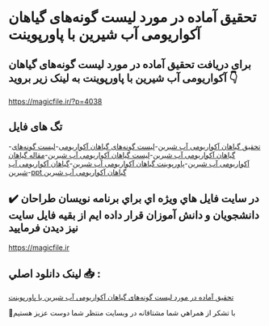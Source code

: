 # تحقیق آماده در مورد لیست گونه‌های گیاهان آکواریومی آب شیرین با پاورپوینت

## برای دریافت تحقیق آماده در مورد لیست گونه‌های گیاهان آکواریومی آب شیرین با پاورپوینت به لینک زیر بروید 👇

https://magicfile.ir/?p=4038

## تگ های فایل

-[تحقیق گیاهان آکواریومی آب شیرین](https://magicfile.ir/product/%d8%aa%d8%ad%d9%82%db%8c%d9%82-%d9%84%db%8c%d8%b3%d8%aa-%da%af%d9%88%d9%86%d9%87%d9%87%d8%a7%db%8c-%da%af%db%8c%d8%a7%d9%87%d8%a7%d9%86-%d8%a2%da%a9%d9%88%d8%a7%d8%b1%db%8c%d9%88%d9%85%db%8c-%d8%a2%d8%a8-%d8%b4%db%8c%d8%b1%db%8c%d9%86-%d9%be%d8%a7%d9%88%d8%b1%d9%be%d9%88%db%8c%d9%86%d8%aa/)-[لیست گونه‌های گیاهان آکواریومی](https://magicfile.ir/product/%d8%aa%d8%ad%d9%82%db%8c%d9%82-%d9%84%db%8c%d8%b3%d8%aa-%da%af%d9%88%d9%86%d9%87%d9%87%d8%a7%db%8c-%da%af%db%8c%d8%a7%d9%87%d8%a7%d9%86-%d8%a2%da%a9%d9%88%d8%a7%d8%b1%db%8c%d9%88%d9%85%db%8c-%d8%a2%d8%a8-%d8%b4%db%8c%d8%b1%db%8c%d9%86-%d9%be%d8%a7%d9%88%d8%b1%d9%be%d9%88%db%8c%d9%86%d8%aa/)-[لیست گونه‌های گیاهان آکواریومی آب شیرین](https://magicfile.ir/product/%d8%aa%d8%ad%d9%82%db%8c%d9%82-%d9%84%db%8c%d8%b3%d8%aa-%da%af%d9%88%d9%86%d9%87%d9%87%d8%a7%db%8c-%da%af%db%8c%d8%a7%d9%87%d8%a7%d9%86-%d8%a2%da%a9%d9%88%d8%a7%d8%b1%db%8c%d9%88%d9%85%db%8c-%d8%a2%d8%a8-%d8%b4%db%8c%d8%b1%db%8c%d9%86-%d9%be%d8%a7%d9%88%d8%b1%d9%be%d9%88%db%8c%d9%86%d8%aa/)-[لیست گیاهان آکواریومی آب شیرین](https://magicfile.ir/product/%d8%aa%d8%ad%d9%82%db%8c%d9%82-%d9%84%db%8c%d8%b3%d8%aa-%da%af%d9%88%d9%86%d9%87%d9%87%d8%a7%db%8c-%da%af%db%8c%d8%a7%d9%87%d8%a7%d9%86-%d8%a2%da%a9%d9%88%d8%a7%d8%b1%db%8c%d9%88%d9%85%db%8c-%d8%a2%d8%a8-%d8%b4%db%8c%d8%b1%db%8c%d9%86-%d9%be%d8%a7%d9%88%d8%b1%d9%be%d9%88%db%8c%d9%86%d8%aa/)-[مقاله گیاهان آکواریومی آب شیرین](https://magicfile.ir/product/%d8%aa%d8%ad%d9%82%db%8c%d9%82-%d9%84%db%8c%d8%b3%d8%aa-%da%af%d9%88%d9%86%d9%87%d9%87%d8%a7%db%8c-%da%af%db%8c%d8%a7%d9%87%d8%a7%d9%86-%d8%a2%da%a9%d9%88%d8%a7%d8%b1%db%8c%d9%88%d9%85%db%8c-%d8%a2%d8%a8-%d8%b4%db%8c%d8%b1%db%8c%d9%86-%d9%be%d8%a7%d9%88%d8%b1%d9%be%d9%88%db%8c%d9%86%d8%aa/)-[پاورپوینت گیاهان آکواریومی آب شیرین](https://magicfile.ir/product/%d8%aa%d8%ad%d9%82%db%8c%d9%82-%d9%84%db%8c%d8%b3%d8%aa-%da%af%d9%88%d9%86%d9%87%d9%87%d8%a7%db%8c-%da%af%db%8c%d8%a7%d9%87%d8%a7%d9%86-%d8%a2%da%a9%d9%88%d8%a7%d8%b1%db%8c%d9%88%d9%85%db%8c-%d8%a2%d8%a8-%d8%b4%db%8c%d8%b1%db%8c%d9%86-%d9%be%d8%a7%d9%88%d8%b1%d9%be%d9%88%db%8c%d9%86%d8%aa/)-[گیاهان آکواریومی آب شیرین](https://magicfile.ir/product/%d8%aa%d8%ad%d9%82%db%8c%d9%82-%d9%84%db%8c%d8%b3%d8%aa-%da%af%d9%88%d9%86%d9%87%d9%87%d8%a7%db%8c-%da%af%db%8c%d8%a7%d9%87%d8%a7%d9%86-%d8%a2%da%a9%d9%88%d8%a7%d8%b1%db%8c%d9%88%d9%85%db%8c-%d8%a2%d8%a8-%d8%b4%db%8c%d8%b1%db%8c%d9%86-%d9%be%d8%a7%d9%88%d8%b1%d9%be%d9%88%db%8c%d9%86%d8%aa/)-[ppt گیاهان آکواریومی آب شیرین](https://magicfile.ir/product/%d8%aa%d8%ad%d9%82%db%8c%d9%82-%d9%84%db%8c%d8%b3%d8%aa-%da%af%d9%88%d9%86%d9%87%d9%87%d8%a7%db%8c-%da%af%db%8c%d8%a7%d9%87%d8%a7%d9%86-%d8%a2%da%a9%d9%88%d8%a7%d8%b1%db%8c%d9%88%d9%85%db%8c-%d8%a2%d8%a8-%d8%b4%db%8c%d8%b1%db%8c%d9%86-%d9%be%d8%a7%d9%88%d8%b1%d9%be%d9%88%db%8c%d9%86%d8%aa/)

## ✔️ در سايت فايل هاي ويژه اي براي برنامه نويسان طراحان دانشجويان و دانش آموزان قرار داده ايم از بقيه فايل سايت نيز ديدن فرماييد

https://magicfile.ir


## لينک دانلود اصلي 📥 :

[تحقیق آماده در مورد لیست گونه‌های گیاهان آکواریومی آب شیرین با پاورپوینت](https://magicfile.ir/product/%d8%aa%d8%ad%d9%82%db%8c%d9%82-%d9%84%db%8c%d8%b3%d8%aa-%da%af%d9%88%d9%86%d9%87%d9%87%d8%a7%db%8c-%da%af%db%8c%d8%a7%d9%87%d8%a7%d9%86-%d8%a2%da%a9%d9%88%d8%a7%d8%b1%db%8c%d9%88%d9%85%db%8c-%d8%a2%d8%a8-%d8%b4%db%8c%d8%b1%db%8c%d9%86-%d9%be%d8%a7%d9%88%d8%b1%d9%be%d9%88%db%8c%d9%86%d8%aa/) 


🙏با تشکر از همراهي شما مشتاقانه در وبسایت منتظر شما دوست عزیز هستیم

